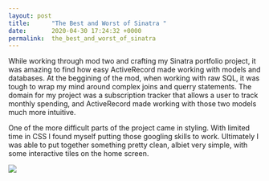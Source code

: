 ```yaml
---
layout: post
title:      "The Best and Worst of Sinatra "
date:       2020-04-30 17:24:32 +0000
permalink:  the_best_and_worst_of_sinatra
---
```



While working through mod two and crafting my Sinatra portfolio project, it was amazing to find how easy ActiveRecord made working with models and databases. At the beggining of the mod, when working with raw SQL, it was tough to wrap my mind around complex joins and querry statements. The domain for my project was a subscription tracker that allows a user to track monthly spending, and ActiveRecord made working with those two models much more intuitive. 

One of the more difficult parts of the project came in styling. With limited time in CSS I found myself putting those googling skills to work.  Ultimately I was able to put together something pretty clean, albiet very simple, with some interactive tiles on the home screen. 

![](https://scontent-lga3-1.xx.fbcdn.net/v/t1.0-9/95379005_10157357655218494_3980089259116724224_o.jpg?_nc_cat=103&_nc_sid=8024bb&_nc_ohc=NDmMFT45WBoAX-extl9&_nc_ht=scontent-lga3-1.xx&oh=0dc95216751314b631627d58a0a84363&oe=5ED019ADhttp://)




